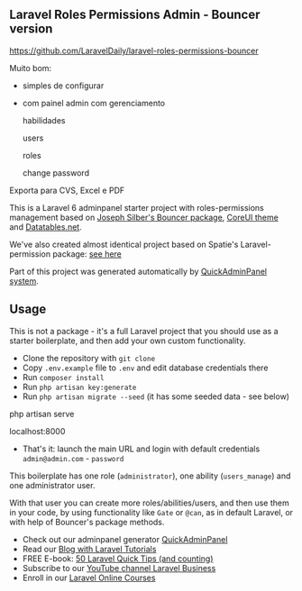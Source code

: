 ## Laravel Roles Permissions Admin - Bouncer version

https://github.com/LaravelDaily/laravel-roles-permissions-bouncer

Muito bom:

- simples de configurar

- com painel admin com gerenciamento

    habilidades

    users

    roles

    change password

Exporta para CVS, Excel e PDF

This is a Laravel 6 adminpanel starter project with roles-permissions management based on [Joseph Silber's Bouncer package](https://github.com/JosephSilber/bouncer), [CoreUI theme](https://coreui.io/) and [Datatables.net](https://datatables.net).

We've also created almost identical project based on Spatie's Laravel-permission package: [see here](https://github.com/LaravelDaily/laravel-roles-permissions-manager)

Part of this project was generated automatically by [QuickAdminPanel system](https://quickadminpanel.com/).

## Usage

This is not a package - it's a full Laravel project that you should use as a starter boilerplate, and then add your own custom functionality.

- Clone the repository with `git clone`
- Copy `.env.example` file to `.env` and edit database credentials there
- Run `composer install`
- Run `php artisan key:generate`
- Run `php artisan migrate --seed` (it has some seeded data - see below)

php artisan serve

localhost:8000

- That's it: launch the main URL and login with default credentials `admin@admin.com` - `password`

This boilerplate has one role (`administrator`), one ability (`users_manage`) and one administrator user.

With that user you can create more roles/abilities/users, and then use them in your code, by using functionality like `Gate` or `@can`, as in default Laravel, or with help of Bouncer's package methods.


- Check out our adminpanel generator [QuickAdminPanel](https://quickadminpanel.com)
- Read our [Blog with Laravel Tutorials](https://laraveldaily.com)
- FREE E-book: [50 Laravel Quick Tips (and counting)](https://laraveldaily.com/free-e-book-40-laravel-quick-tips-and-counting/)
- Subscribe to our [YouTube channel Laravel Business](https://www.youtube.com/channel/UCTuplgOBi6tJIlesIboymGA)
- Enroll in our [Laravel Online Courses](https://laraveldaily.teachable.com/)

